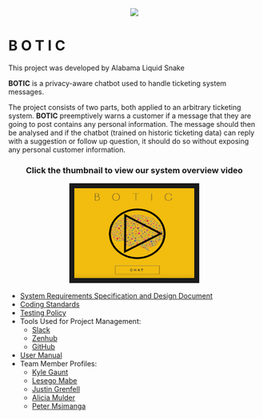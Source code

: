 <div align="center"><img src="https://cos301-2019-se.github.io/Botic/images/Logo2.png" width="150"></div>

# B O T I C

This project was developed by Alabama Liquid Snake

**BOTIC** is a privacy-aware chatbot used to handle ticketing system messages.

The project consists of two parts, both applied to an arbitrary ticketing system. **BOTIC** preemptively warns a customer if a message that they are going to post contains any personal information. The message should then be analysed and if the chatbot (trained on historic ticketing data) can reply with a suggestion or follow up question, it should do so without exposing any personal customer information.

<!--## Live Demo
1. In your browser, open: https://botic-frontend.herokuapp.com
2. Type your message in the open chatbot, include personal information.
3. Observe as the information is highlighted according to how serve it is.
4. Click send to see the Chatbot's response.-->

<div align="center">
	<h3>Click the thumbnail to view our system overview video</h3>
	<a href="https://youtu.be/67kGshUfJ6Y" target="_blank">
	<img src="https://github.com/cos301-2019-se/Botic/blob/%23999_GitProfiles/docs/images/YouTube.PNG" width="240" height="180" border="10" target="_blank"/>
	</a>
</div>

* [System Requirements Specification and Design Document](https://cos301-2019-se.github.io/Botic/compiled/Botic_SRS_v4.pdf)
* [Coding Standards](https://cos301-2019-se.github.io/Botic/compiled/Coding_Standards_v3.pdf)
* [Testing Policy](https://cos301-2019-se.github.io/Botic/compiled/Testing_Policy_v3.pdf)
* Tools Used for Project Management:
	- [Slack](https://app.slack.com/client/THSC38P18/CJ5UPL73Q)
	- [Zenhub](https://app.zenhub.com/workspaces/botic-5cc1a7ea036c7737a1fc9673/board)
	- [GitHub](https://github.com/cos301-2019-se/Botic)
* [User Manual](https://cos301-2019-se.github.io/Botic/compiled/User_Manual_v3.pdf)
* Team Member Profiles:
	- [Kyle Gaunt](https://github.com/KyleGaunt)
	- [Lesego Mabe](https://github.com/LesegoGomolemo)
	- [Justin Grenfell](https://github.com/JustinG123)
	- [Alicia Mulder](https://github.com/AliciaMulderUP)
	- [Peter Msimanga](https://github.com/PeterMsimanga)

